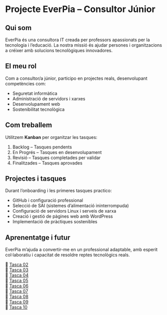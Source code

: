 # Projecte EverPia – Consultor Júnior

## Qui som
EverPia és una consultora IT creada per professors apassionats per la tecnologia i l’educació. La nostra missió és ajudar persones i organitzacions a créixer amb solucions tecnològiques innovadores.

## El meu rol
Com a consultor/a júnior, participo en projectes reals, desenvolupant competències com:
- Seguretat informàtica
- Administració de servidors i xarxes
- Desenvolupament web
- Sostenibilitat tecnològica

## Com treballem
Utilitzem **Kanban** per organitzar les tasques:
1. Backlog – Tasques pendents
2. En Progrés – Tasques en desenvolupament
3. Revisió – Tasques completades per validar
4. Finalitzades – Tasques aprovades

## Projectes i tasques
Durant l’onboarding i les primeres tasques practico:
- GitHub i configuració professional
- Selecció de SAI (sistemes d’alimentació ininterrompuda)
- Configuració de servidors Linux i serveis de xarxa
- Creació i gestió de pàgines web amb WordPress
- Implementació de pràctiques sostenibles

## Aprenentatge i futur
EverPia m’ajuda a convertir-me en un professional adaptable, amb esperit col·laboratiu i capacitat de resoldre reptes tecnològics reals.


📜 [Tasca 02](Tasca02/README.md)  
📜 [Tasca 03](Tasca03/README.md)  
📜 [Tasca 04](MissatgeTascaEnDesenvolupament.md)<!--(Tasca04/README.md)-->  
📜 [Tasca 05](MissatgeTascaEnDesenvolupament.md)<!--(Tasca05/README.md)-->  
📜 [Tasca 06](MissatgeTascaEnDesenvolupament.md)<!--(Tasca06/README.md)-->  
📜 [Tasca 07](MissatgeTascaEnDesenvolupament.md)<!--(Tasca07/README.md)-->  
📜 [Tasca 08](MissatgeTascaEnDesenvolupament.md)<!--(Tasca08/README.md)-->  
📜 [Tasca 09](MissatgeTascaEnDesenvolupament.md)<!--(Tasca09/README.md)-->  
📜 [Tasca 10](MissatgeTascaEnDesenvolupament.md)<!--(Tasca10/README.md)-->  


